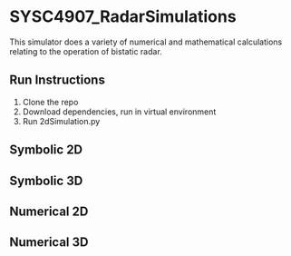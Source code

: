 # SYSC4907_RadarSimulations




This simulator does a variety of numerical and mathematical calculations relating to the operation of bistatic radar.

## Run Instructions 
1) Clone the repo 
2) Download dependencies, run in virtual environment
3) Run 2dSimulation.py

## Symbolic 2D

## Symbolic 3D 

## Numerical 2D 

## Numerical 3D 

